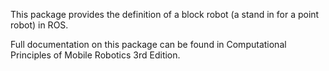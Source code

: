 This package provides the definition of a block robot
(a stand in for a point robot) in ROS.

Full documentation on this package can be found in Computational Principles of Mobile Robotics 3rd Edition.



